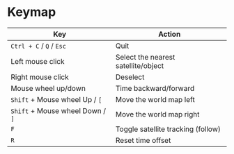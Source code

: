# Keymap

| Key                              | Action                              |
|----------------------------------|-------------------------------------|
| `Ctrl + C` / `Q` / `Esc`         | Quit                                |
| Left mouse click                 | Select the nearest satellite/object |
| Right mouse click                | Deselect                            |
| Mouse wheel up/down              | Time backward/forward               |
| `Shift` + Mouse wheel Up / `[`   | Move the world map left             |
| `Shift` + Mouse wheel Down / `]` | Move the world map right            |
| `F`                              | Toggle satellite tracking (follow)  |
| `R`                              | Reset time offset                   |
